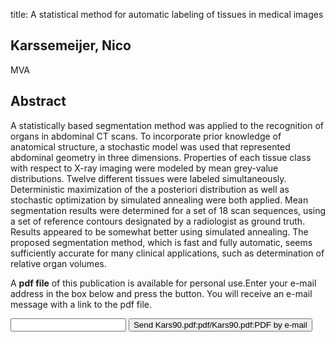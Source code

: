 title: A statistical method for automatic labeling of tissues in medical images

## Karssemeijer, Nico
MVA


## Abstract
A statistically based segmentation method was applied to the recognition of organs in abdominal CT scans. To incorporate prior knowledge of anatomical structure, a stochastic model was used that represented abdominal geometry in three dimensions. Properties of each tissue class with respect to X-ray imaging were modeled by mean grey-value distributions. Twelve different tissues were labeled simultaneously. Deterministic maximization of the a posteriori distribution as well as stochastic optimization by simulated annealing were both applied. Mean segmentation results were determined for a set of 18 scan sequences, using a set of reference contours designated by a radiologist as ground truth. Results appeared to be somewhat better using simulated annealing. The proposed segmentation method, which is fast and fully automatic, seems sufficiently accurate for many clinical applications, such as determination of relative organ volumes.

A <b>pdf file</b> of this publication is available for personal use.Enter your e-mail address in the box below and press the button. You will receive an e-mail message with a link to the pdf file.
<form action="sender.php">  <input type="text" name="email">  <input type="submit" value="Send Kars90.pdf:pdf/Kars90.pdf:PDF by e-mail"></form>